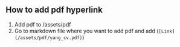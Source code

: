 ## How to add pdf hyperlink
1. Add pdf to /assets/pdf
2. Go to markdown file where you want to add pdf and add (```[Link](/assets/pdf/yang_cv.pdf)```)
